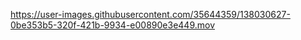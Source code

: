 https://user-images.githubusercontent.com/35644359/138030627-0be353b5-320f-421b-9934-e00890e3e449.mov
